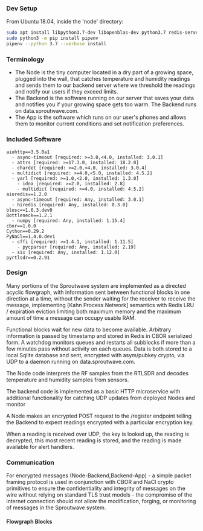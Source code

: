 ### Dev Setup

From Ubuntu 18.04, inside the 'node' directory:
``` bash
sudo apt install libpython3.7-dev libopenblas-dev python3.7 redis-server git gfortran
sudo python3 -m pip install pipenv
pipenv --python 3.7 --verbose install
```

### Terminology

 * The Node is the tiny computer located in a dry part of a growing space, plugged into the wall, that catches temperature and humidity readings and sends them
   to our backend server where we threshold the readings and notify our users if they exceed limits.
 * The Backend is the software running on our server that saves your data and notifies you if your growing space gets too warm.
 The Backend runs on data.sproutwave.com.
 * The App is the software which runs on our user's phones and allows them to monitor current conditions and set notification preferences.

### Included Software
```
aiohttp==3.5.0a1
  - async-timeout [required: >=3.0,<4.0, installed: 3.0.1]
  - attrs [required: >=17.3.0, installed: 18.2.0]
  - chardet [required: >=2.0,<4.0, installed: 3.0.4]
  - multidict [required: >=4.0,<5.0, installed: 4.5.2]
  - yarl [required: >=1.0,<2.0, installed: 1.3.0]
    - idna [required: >=2.0, installed: 2.8]
    - multidict [required: >=4.0, installed: 4.5.2]
aioredis==1.2.0
  - async-timeout [required: Any, installed: 3.0.1]
  - hiredis [required: Any, installed: 0.3.0]
blosc==1.6.3.dev0
Bottleneck==1.2.1
  - numpy [required: Any, installed: 1.15.4]
cbor==1.0.0
Cython==0.29.2
PyNaCl==1.4.0.dev1
  - cffi [required: >=1.4.1, installed: 1.11.5]
    - pycparser [required: Any, installed: 2.19]
  - six [required: Any, installed: 1.12.0]
pyrtlsdr==0.2.91
```

### Design

Many portions of the Sproutwave system are implemented as a directed acyclic flowgraph, with information sent between functional blocks in one direction at a
time, without the sender waiting for the receiver to receive the message, implementing [Kahn Process Network] semantics with Redis LRU / expiration eviction limiting both maximum memory
and the maximum amount of time a message can occupy usable RAM.

Functional blocks wait for new data to become available.
Arbitrary information is passed by timestamp and stored in Redis in CBOR serialized form.
A watchdog monitors queues and restarts all subblocks if more than a few minutes pass without activity on each queues.
Data is both stored to a local Sqlite database and sent, encrypted with asym/pubkey crypto, via UDP to a daemon running on data.sproutwave.com.

The Node code interprets the RF samples from the RTLSDR and decodes temperature and humidity samples from sensors.


The backend code is implemented as a basic HTTP microservice with additional functionality for catching UDP updates from deployed Nodes and monitor

A Node makes an encrypted POST request to the /register endpoint telling the Backend to expect readings encrypted with a particular encryption key.

When a reading is received over UDP, the key is looked up, the reading is decrypted, this most recent reading is stored, and the reading is made available for alert handlers.


### Communication

For encrypted messages (Node-Backend,Backend-App) - a simple packet framing protocol is used in conjunction with CBOR and NaCl crypto primitives to ensure the
confidentiality and integrity of messages on the wire without relying on standard TLS trust models - the compromise of the internet connection should not allow
the modification, forging, or monitoring of messages in the Sproutwave system.




#### Flowgraph Blocks



####
